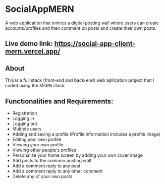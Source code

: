 # SocialAppMERN

A web application that mimics a digital posting wall where users can create accounts/profiles and then comment on posts and create their own posts.

## Live demo link: https://social-app-client-mern.vercel.app/

## About

This is a full stack (front-end and back-end) web apllication project that I coded using the MERN stack.

## Functionalities and Requirements:

- Registration 
- Logging in
- Logging out
- Multiple users
- Adding and saving a profile
   (Profile information includes a profile image)
- Editing your own profile
- Viewing your own profile
- Viewing other people's profiles
- Personalize your home screen by adding your own cover image
- Add posts to the common posting wall
- Add a comment reply to any post
- Add a comment reply to any other comment
- Delete any of your own posts

